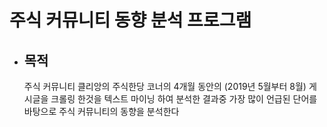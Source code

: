 # 주식 커뮤니티 동향 분석 프로그램
  * ## 목적
      주식 커뮤니티 클리앙의 주식한당 코너의 4개월 동안의 (2019년 5월부터 8월) 게시글을 크롤링 한것을 
      텍스트 마이닝 하여 분석한 결과중 가장 많이 언급된 단어를 바탕으로 주식 커뮤니티의 동향을 분석한다
